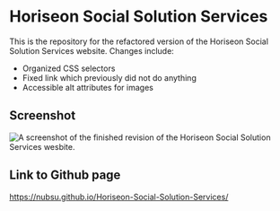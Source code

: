 # Horiseon Social Solution Services

This is the repository for the refactored version of the Horiseon Social Solution Services website. Changes include:

* Organized CSS selectors
* Fixed link which previously did not do anything
* Accessible alt attributes for images

## Screenshot

![A screenshot of the finished revision of the Horiseon Social Solution Services wesbite.](https://media.discordapp.net/attachments/1202382459103219742/1228169423693676584/screenshot.png?ex=662b10e8&is=66189be8&hm=5c01d8c5014923e4527f1d184a57cdd0e99b1edc984d28e4a2b57715a2426c51&=&format=webp&quality=lossless&width=432&height=461)
## Link to Github page

https://nubsu.github.io/Horiseon-Social-Solution-Services/